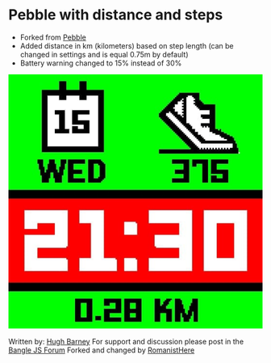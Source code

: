 # Pebble with distance and steps

- Forked from [Pebble](https://github.com/espruino/BangleApps/tree/master/apps/pebble)
- Added distance in km (kilometers) based on step length (can be changed in settings and is equal 0.75m by default)
- Battery warning changed to 15% instead of 30%

![](pebble_screenshot.png)

Written by: [Hugh Barney](https://github.com/hughbarney)  For support and discussion please post in the [Bangle JS Forum](http://forum.espruino.com/microcosms/1424/)
Forked and changed by [RomanistHere](https://github.com/RomanistHere)
